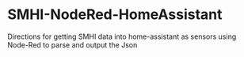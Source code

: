 # SMHI-NodeRed-HomeAssistant
Directions for getting SMHI data into home-assistant as sensors using Node-Red to parse and output the Json
